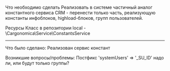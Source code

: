 Что необходимо сделать
Реализовать в системе частичный аналог константного сервиса CRM - перенести только часть, реализующую константы инфоблоков, highload-блоков, групп пользователей.

Ресурсы
Класс в репозитории local -  \Cargonomica\Service\ConstantsService

---------------------------------------------------

Что было сделано:
Реализован сервис констант
 

Возникшие вопросы/проблемы:
Постфикс 'systemUsers' => '_SU_ID' надо ли, или будут только группы?  
